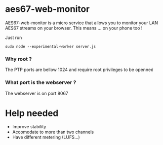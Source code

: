 # aes67-web-monitor

AES67-web-monitor is a micro service that allows you to monitor your LAN AES67 streams on your browser. This means ... on your phone too !

Just run
```
sudo node --experimental-worker server.js
```

### Why root ? 
The PTP ports are bellow 1024 and require root privileges to be openned

### What port is the webserver ?
The webserver is on port 8067

# Help needed

- Improve stability
- Accomodate to more than two channels
- Have different metering (LUFS...)
